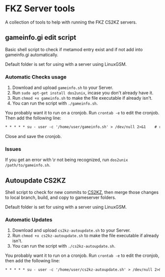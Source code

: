 # FKZ Server tools

A collection of tools to help with running the FKZ CS2KZ servers.

## gameinfo.gi edit script

Basic shell script to check if metamod entry exist and if not add into gameinfo.gi automatically.

Default folder is set for using with a server using LinuxGSM.

### Automatic Checks usage

1. Download and upload `gameinfo.sh` to your Server.
2. Run `sudo apt-get install dos2unix`, incase you don't already have it.
3. Run `chmod +x gameinfo.sh` to make the file executable if already isn't.
4. You can run the script with `./gameinfo.sh`.

You probably want it to run on a cronjob. Run `crontab -e` to edit the cronjob. Then add the following line:

```txt
* * * * * su - user -c '/home/user/gameinfo.sh' > /dev/null 2>&1    # run every minute, replace `user` with your server's username
```

Close and save the cronjob.

### Issues

If you get an error with \r not being recognized, run `dos2unix /path/to/gameinfo.sh`.

## Autoupdate CS2KZ

Shell script to check for new commits to [CS2KZ](https://github.com/KZGlobalTeam/cs2kz-metamod), then merge those changes to local branch, build, and copy to gameserver folders.

Default folder is set for using with a server using LinuxGSM.

### Automatic Updates

1. Download and upload `cs2kz-autoupdate.sh` to your Server.
2. Run `chmod +x cs2kz-autoupdate.sh` to make the file executable if already isn't.
3. You can run the script with `./cs2kz-autoupdate.sh`.

You probably want it to run on a cronjob. Run `crontab -e` to edit the cronjob, then add the following line:

```txt
* * * * * su - user -c '/home/user/cs2kz-autoupdate.sh' > /dev/null 2>&1    # run every minute, replace `user` with your server's username
```
